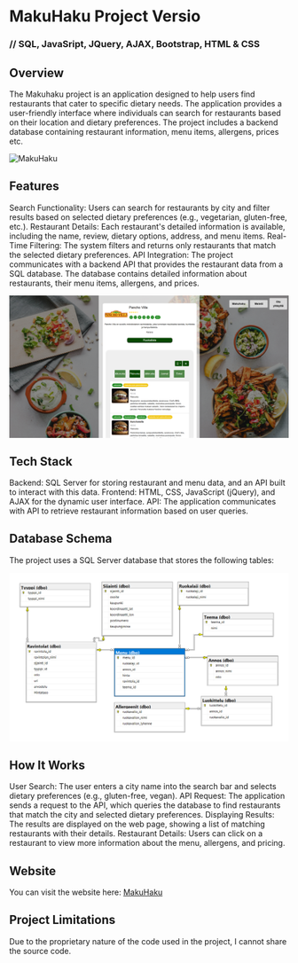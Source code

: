 # MakuHaku Project Versio
### // SQL, JavaSript, JQuery, AJAX, Bootstrap, HTML & CSS

## Overview

The Makuhaku project is an application designed to help users find restaurants that cater to specific dietary needs. The application provides a user-friendly interface where individuals can search for restaurants based on their location and dietary preferences. The project includes a backend database containing restaurant information, menu items, allergens, prices etc.


<div style="display: flex; justify-content: space-between; align-items: center;">
  <img src="makuhakuhakumaku.png" alt="MakuHaku" width="800">
</div>



## Features

Search Functionality: Users can search for restaurants by city and filter results based on selected dietary preferences (e.g., vegetarian, gluten-free, etc.).
Restaurant Details: Each restaurant's detailed information is available, including the name, review, dietary options, address, and menu items.
Real-Time Filtering: The system filters and returns only restaurants that match the selected dietary preferences.
API Integration: The project communicates with a backend API that provides the restaurant data from a SQL database. The database contains detailed information about restaurants, their menu items, allergens, and prices.


<div style="display: flex; justify-content: space-between; align-items: center;">
  <img src="makuhaku1.png" alt="MakuHaku" width="800">
</div>

## Tech Stack

Backend: SQL Server for storing restaurant and menu data, and an API built to interact with this data.
Frontend: HTML, CSS, JavaScript (jQuery), and AJAX for the dynamic user interface.
API: The application communicates with API to retrieve restaurant information based on user queries.

## Database Schema

The project uses a SQL Server database that stores the following tables:


<div style="display: flex; justify-content: space-between; align-items: center;">
  <img src="makuhaku_database.png" alt="MakuHaku" width="800">
</div>


## How It Works

User Search: The user enters a city name into the search bar and selects dietary preferences (e.g., gluten-free, vegan).
API Request: The application sends a request to the API, which queries the database to find restaurants that match the city and selected dietary preferences.
Displaying Results: The results are displayed on the web page, showing a list of matching restaurants with their details.
Restaurant Details: Users can click on a restaurant to view more information about the menu, allergens, and pricing.

## Website

You can visit the website here: [MakuHaku](https://makuhaku-app-dev-gqbqb8hvhuc2cqf3.swedencentral-01.azurewebsites.net/)

## Project Limitations
Due to the proprietary nature of the code used in the project, I cannot share the source code.
